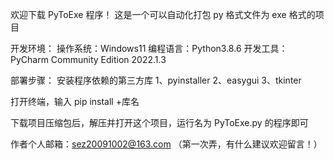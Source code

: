 欢迎下载 PyToExe 程序！
这是一个可以自动化打包 py 格式文件为 exe 格式的项目

开发环境：
操作系统：Windows11
编程语言：Python3.8.6
开发工具：PyCharm Community Edition 2022.1.3

部署步骤：
安装程序依赖的第三方库
1、pyinstaller
2、easygui
3、tkinter

打开终端，输入 pip install +库名

下载项目压缩包后，解压并打开这个项目，运行名为 PyToExe.py 的程序即可

作者个人邮箱：sez20091002@163.com
（第一次弄，有什么建议欢迎留言！）
